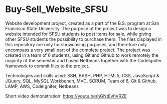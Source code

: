 # Buy-Sell_Website_SFSU
Website development project, created as a part of the B.S. program at San Francisco State University. The purpose of the project was to design a website intended for SFSU students to post items for sale, while giving other SFSU students the possibility to purchase them. The files displayed in this repository are only for showcasing purposes, and therefore only encompass a very small part of the complete project. 
The project was created in a team of 6 students, using Git and Github to work remotely the majority of the semester and I used Netbeans together with the CodeIgniter framework to commit files to the project. 

Technologies and skills used: SSH, BASH, PHP, HTML5, CSS, JavaScript & JQuery, SQL, MySQL Workbench, MVC, SCRUM, Team of 6, Git & Github, LAMP, AWS, CodeIgniter, Netbeans

Short video demonstration: https://youtu.be/hGNtEvhVRZE
